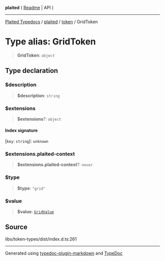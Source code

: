 **plaited** ( [Readme](../../README.md) \| API )

***

[Plaited Typedocs](../../../modules.md) / [plaited](../../modules.md) / [token](../README.md) / GridToken

# Type alias: GridToken

> **GridToken**: `object`

## Type declaration

### $description

> **$description**: `string`

### $extensions

> **$extensions**?: `object`

#### Index signature

 \[`key`: `string`\]: `unknown`

### $extensions.plaited-context

> **$extensions.plaited-context**?: `never`

### $type

> **$type**: `"grid"`

### $value

> **$value**: [`GridValue`](GridValue.md)

## Source

libs/token-types/dist/index.d.ts:261

***

Generated using [typedoc-plugin-markdown](https://www.npmjs.com/package/typedoc-plugin-markdown) and [TypeDoc](https://typedoc.org/)
